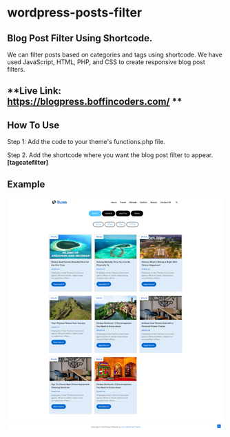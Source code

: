 # wordpress-posts-filter

## Blog Post Filter Using Shortcode.

We can filter posts based on categories and tags using shortcode. We have used JavaScript, HTML, PHP, and CSS to create responsive blog post filters.

## **Live Link: https://blogpress.boffincoders.com/ **

## How To Use

 Step 1: Add the code to your theme's functions.php file.


 Step 2. Add the shortcode where you want the blog post filter to appear. **[tagcatefilter]**

## Example

 ![alt text](https://raw.githubusercontent.com/boffincoders/wordpress-posts-filter/main/filter_posts.png)

